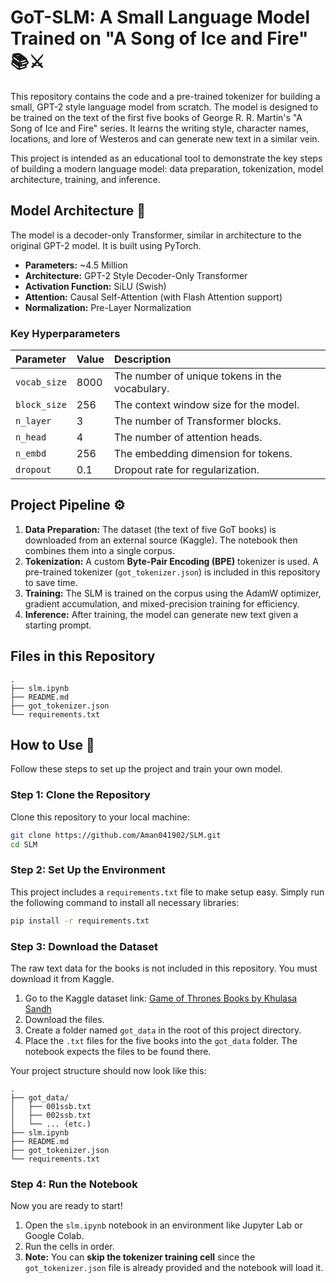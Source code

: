 # GoT-SLM: A Small Language Model Trained on "A Song of Ice and Fire" 📚⚔️

This repository contains the code and a pre-trained tokenizer for building a small, GPT-2 style language model from scratch. The model is designed to be trained on the text of the first five books of George R. R. Martin's "A Song of Ice and Fire" series. It learns the writing style, character names, locations, and lore of Westeros and can generate new text in a similar vein.

This project is intended as an educational tool to demonstrate the key steps of building a modern language model: data preparation, tokenization, model architecture, training, and inference.

## Model Architecture 🤖

The model is a decoder-only Transformer, similar in architecture to the original GPT-2 model. It is built using PyTorch.

* **Parameters:** ~4.5 Million
* **Architecture:** GPT-2 Style Decoder-Only Transformer
* **Activation Function:** SiLU (Swish)
* **Attention:** Causal Self-Attention (with Flash Attention support)
* **Normalization:** Pre-Layer Normalization

### Key Hyperparameters

| Parameter      | Value | Description                                  |
| :------------- | :---- | :------------------------------------------- |
| `vocab_size`   | 8000  | The number of unique tokens in the vocabulary. |
| `block_size`   | 256   | The context window size for the model.       |
| `n_layer`      | 3     | The number of Transformer blocks.            |
| `n_head`       | 4     | The number of attention heads.               |
| `n_embd`       | 256   | The embedding dimension for tokens.          |
| `dropout`      | 0.1   | Dropout rate for regularization.             |

## Project Pipeline ⚙️

1.  **Data Preparation:** The dataset (the text of five GoT books) is downloaded from an external source (Kaggle). The notebook then combines them into a single corpus.
2.  **Tokenization:** A custom **Byte-Pair Encoding (BPE)** tokenizer is used. A pre-trained tokenizer (`got_tokenizer.json`) is included in this repository to save time.
3.  **Training:** The SLM is trained on the corpus using the AdamW optimizer, gradient accumulation, and mixed-precision training for efficiency.
4.  **Inference:** After training, the model can generate new text given a starting prompt.

## Files in this Repository

```
.
├── slm.ipynb
├── README.md
├── got_tokenizer.json
└── requirements.txt
```

## How to Use 🚀

Follow these steps to set up the project and train your own model.

### Step 1: Clone the Repository
Clone this repository to your local machine:
```bash
git clone https://github.com/Aman041902/SLM.git
cd SLM
```

### Step 2: Set Up the Environment
This project includes a `requirements.txt` file to make setup easy. Simply run the following command to install all necessary libraries:
```bash
pip install -r requirements.txt
```

### Step 3: Download the Dataset
The raw text data for the books is not included in this repository. You must download it from Kaggle.

1.  Go to the Kaggle dataset link: [Game of Thrones Books by Khulasa Sandh](https://www.kaggle.com/datasets/khulasasndh/game-of-thrones-books)
2.  Download the files.
3.  Create a folder named `got_data` in the root of this project directory.
4.  Place the `.txt` files for the five books into the `got_data` folder. The notebook expects the files to be found there.

Your project structure should now look like this:
```
.
├── got_data/
│   ├── 001ssb.txt
│   ├── 002ssb.txt
│   └── ... (etc.)
├── slm.ipynb
├── README.md
├── got_tokenizer.json
└── requirements.txt
```

### Step 4: Run the Notebook
Now you are ready to start!
1.  Open the `slm.ipynb` notebook in an environment like Jupyter Lab or Google Colab.
2.  Run the cells in order.
3.  **Note:** You can **skip the tokenizer training cell** since the `got_tokenizer.json` file is already provided and the notebook will load it.

